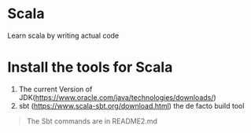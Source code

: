 # Scala
Learn scala by writing actual code
# Install the tools for Scala
1. The current Version of JDK(https://www.oracle.com/java/technologies/downloads/)
2. sbt (https://www.scala-sbt.org/download.html) the de facto build tool

> The Sbt commands are in README2.md